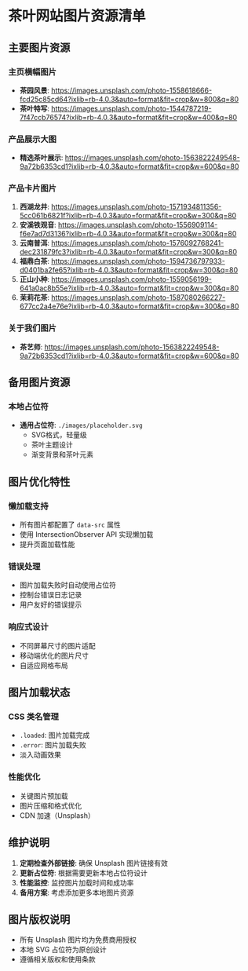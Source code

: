 # 茶叶网站图片资源清单

## 主要图片资源

### 主页横幅图片
- **茶园风景**: https://images.unsplash.com/photo-1558618666-fcd25c85cd64?ixlib=rb-4.0.3&auto=format&fit=crop&w=800&q=80
- **茶叶特写**: https://images.unsplash.com/photo-1544787219-7f47ccb76574?ixlib=rb-4.0.3&auto=format&fit=crop&w=400&q=80

### 产品展示大图
- **精选茶叶展示**: https://images.unsplash.com/photo-1563822249548-9a72b6353cd1?ixlib=rb-4.0.3&auto=format&fit=crop&w=600&q=80

### 产品卡片图片
1. **西湖龙井**: https://images.unsplash.com/photo-1571934811356-5cc061b6821f?ixlib=rb-4.0.3&auto=format&fit=crop&w=300&q=80
2. **安溪铁观音**: https://images.unsplash.com/photo-1556909114-f6e7ad7d3136?ixlib=rb-4.0.3&auto=format&fit=crop&w=300&q=80
3. **云南普洱**: https://images.unsplash.com/photo-1576092768241-dec231879fc3?ixlib=rb-4.0.3&auto=format&fit=crop&w=300&q=80
4. **福鼎白茶**: https://images.unsplash.com/photo-1594736797933-d0401ba2fe65?ixlib=rb-4.0.3&auto=format&fit=crop&w=300&q=80
5. **正山小种**: https://images.unsplash.com/photo-1559056199-641a0ac8b55e?ixlib=rb-4.0.3&auto=format&fit=crop&w=300&q=80
6. **茉莉花茶**: https://images.unsplash.com/photo-1587080266227-677cc2a4e76e?ixlib=rb-4.0.3&auto=format&fit=crop&w=300&q=80

### 关于我们图片
- **茶艺师**: https://images.unsplash.com/photo-1563822249548-9a72b6353cd1?ixlib=rb-4.0.3&auto=format&fit=crop&w=600&q=80

## 备用图片资源

### 本地占位符
- **通用占位符**: `./images/placeholder.svg`
  - SVG格式，轻量级
  - 茶叶主题设计
  - 渐变背景和茶叶元素

## 图片优化特性

### 懒加载支持
- 所有图片都配置了 `data-src` 属性
- 使用 IntersectionObserver API 实现懒加载
- 提升页面加载性能

### 错误处理
- 图片加载失败时自动使用占位符
- 控制台错误日志记录
- 用户友好的错误提示

### 响应式设计
- 不同屏幕尺寸的图片适配
- 移动端优化的图片尺寸
- 自适应网格布局

## 图片加载状态

### CSS 类名管理
- `.loaded`: 图片加载完成
- `.error`: 图片加载失败
- 淡入动画效果

### 性能优化
- 关键图片预加载
- 图片压缩和格式优化
- CDN 加速（Unsplash）

## 维护说明

1. **定期检查外部链接**: 确保 Unsplash 图片链接有效
2. **更新占位符**: 根据需要更新本地占位符设计
3. **性能监控**: 监控图片加载时间和成功率
4. **备用方案**: 考虑添加更多本地图片资源

## 图片版权说明

- 所有 Unsplash 图片均为免费商用授权
- 本地 SVG 占位符为原创设计
- 遵循相关版权和使用条款